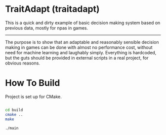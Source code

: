 # TraitAdapt (traitadapt)

This is a quick and dirty example of basic decision making system based on previous data, mostly for npas in games.

--------------------------------------------------------------------------------

The purpose is to show that an adaptable and reasonably sensible decision making in games can be done with almost no performance cost, without need for machine learning and laughably simply. Everything is hardcoded, but the guts should be provided in external scripts in a real project, for obvious reasons. 

# How To Build

Project is set up for CMake.

```bash

cd build
cmake ..
make

./main

```